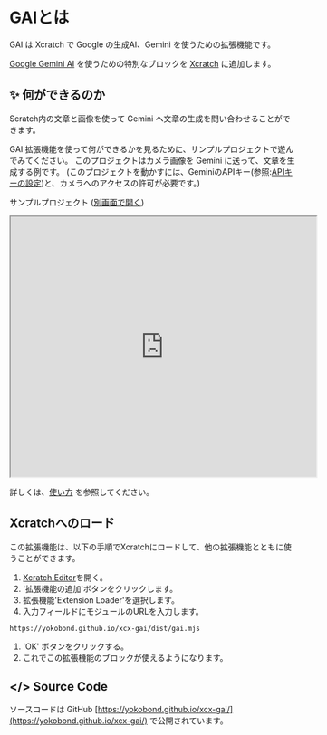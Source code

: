 # GAIとは

GAI は Xcratch で Google の生成AI、Gemini を使うための拡張機能です。

[Google Gemini AI](https://deepmind.google/technologies/gemini/#introduction) を使うための特別なブロックを [Xcratch](https://xcratch.github.io/) に追加します。


## ✨ 何ができるのか

Scratch内の文章と画像を使って Gemini へ文章の生成を問い合わせることができます。

GAI 拡張機能を使って何ができるかを見るために、サンプルプロジェクトで遊んでみてください。
このプロジェクトはカメラ画像を Gemini に送って、文章を生成する例です。
(このプロジェクトを動かすには、GeminiのAPIキー(参照:[APIキーの設定](how-to-use?id=apiキーの設定))と、カメラへのアクセスの許可が必要です。)

サンプルプロジェクト
([別画面で開く](https://xcratch.github.io/editor#https://yokobond.github.io/xcx-gai/projects/example-ja.sb3))

<iframe src="https://xcratch.github.io/editor/player#https://yokobond.github.io/xcx-gai/projects/example-ja.sb3" width="540px" height="460px" allow="camera"></iframe>

詳しくは、[使い方](how-to-use) を参照してください。


## Xcratchへのロード

この拡張機能は、以下の手順でXcratchにロードして、他の拡張機能とともに使うことができます。

1. [Xcratch Editor](https://xcratch.github.io/editor)を開く。
2. '拡張機能の追加'ボタンをクリックします。
3. 拡張機能'Extension Loader'を選択します。
4. 入力フィールドにモジュールのURLを入力します。
```
https://yokobond.github.io/xcx-gai/dist/gai.mjs
```
1. 'OK' ボタンをクリックする。
2. これでこの拡張機能のブロックが使えるようになります。


## </> Source Code

ソースコードは GitHub [https://yokobond.github.io/xcx-gai/](https://yokobond.github.io/xcx-gai/) で公開されています。
